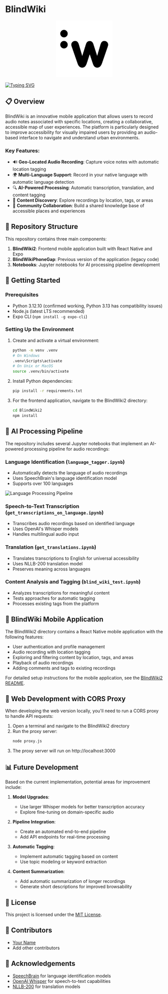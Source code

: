 # BlindWiki

<div align="center">
  <img src="https://github.com/adriacoding/blindwikiapp/blob/master/BlindWiki2/assets/images/icon.png?raw=true" alt="BlindWiki Logo" width="180">
  <br>
</div>

[![Typing SVG](https://readme-typing-svg.demolab.com?font=Fira+Code&weight=500&size=30&pause=1000&color=FEE300&center=true&vCenter=true&width=435&lines=Unveiling+the+Unseen)](https://git.io/typing-svg)

## 📋 Overview

BlindWiki is an innovative mobile application that allows users to record audio notes associated with specific locations, creating a collaborative, accessible map of user experiences. The platform is particularly designed to improve accessibility for visually impaired users by providing an audio-based interface to navigate and understand urban environments.

### Key Features:

- 🔊 **Geo-Located Audio Recording**: Capture voice notes with automatic location tagging
- 🌍 **Multi-Language Support**: Record in your native language with automatic language detection
- 🔍 **AI-Powered Processing**: Automatic transcription, translation, and content tagging
- 🧩 **Content Discovery**: Explore recordings by location, tags, or areas
- 👥 **Community Collaboration**: Build a shared knowledge base of accessible places and experiences

## 🔧 Repository Structure

This repository contains three main components:

1. **BlindWiki2**: Frontend mobile application built with React Native and Expo
2. **BlindWikiPhoneGap**: Previous version of the application (legacy code)
3. **Notebooks**: Jupyter notebooks for AI processing pipeline development

## 🚀 Getting Started

### Prerequisites

- Python 3.12.10 (confirmed working, Python 3.13 has compatibility issues)
- Node.js (latest LTS recommended)
- Expo CLI (`npm install -g expo-cli`)

### Setting Up the Environment

1. Create and activate a virtual environment:
   ```bash
   python -m venv .venv
   # On Windows
   .venv\Scripts\activate
   # On Unix or MacOS
   source .venv/bin/activate
   ```

2. Install Python dependencies:
   ```bash
   pip install -r requirements.txt
   ```

3. For the frontend application, navigate to the BlindWiki2 directory:
   ```bash
   cd BlindWiki2
   npm install
   ```

## 🔬 AI Processing Pipeline

The repository includes several Jupyter notebooks that implement an AI-powered processing pipeline for audio recordings:

### Language Identification (`language_tagger.ipynb`)
- Automatically detects the language of audio recordings
- Uses SpeechBrain's language identification model
- Supports over 100 languages

<img src="https://mermaid.ink/img/pako:eNptkU9rwzAMxb-K0GmF7QOUHUZhDYxCGWywHXZR7KYRjZ3ZcktX8t1nJ2lh9E-ynt4P6UlXkoUSJMGcGqsewpAzq8zOKcB1FKXvMb-uBByNqpBLBxRl8CUU5pSCkFYaXMEWzQbK1rpyQU6vz6vD2cAnMGKlOVN-s9nCoA4azUkH_sZdQNIXMOoLLCzhDOTfsMCijO_Fvh43nbHAhODSYuXoTfvEEsXaUB_nX0Lxx9BOa2zB-HnBNB1v4hiyHxQo5ywqDzfPYRSGK2-7xDzKspRlJuMhNp-3eZJkHnNjmJXs_1NkXZwmk_uNx3KZyXZ1A1mFLGFmuVUn9yHFQDYGqaB-r86nnHQu7d1P2HbpQOJBx8N-nI57_QB-tI4v" alt="Language Processing Pipeline">

### Speech-to-Text Transcription (`get_transcriptions_on_language.ipynb`)
- Transcribes audio recordings based on identified language
- Uses OpenAI's Whisper models
- Handles multilingual audio input

### Translation (`get_translations.ipynb`)
- Translates transcriptions to English for universal accessibility
- Uses NLLB-200 translation model
- Preserves meaning across languages

### Content Analysis and Tagging (`blind_wiki_test.ipynb`)
- Analyzes transcriptions for meaningful content
- Tests approaches for automatic tagging
- Processes existing tags from the platform

## 📱 BlindWiki Mobile Application

The BlindWiki2 directory contains a React Native mobile application with the following features:

- User authentication and profile management
- Audio recording with location tagging
- Exploring and filtering content by location, tags, and areas
- Playback of audio recordings
- Adding comments and tags to existing recordings

For detailed setup instructions for the mobile application, see the [BlindWiki2 README](./BlindWiki2/README.md).

## 🔄 Web Development with CORS Proxy

When developing the web version locally, you'll need to run a CORS proxy to handle API requests:

1. Open a terminal and navigate to the BlindWiki2 directory
2. Run the proxy server:
   ```bash
   node proxy.js
   ```
3. The proxy server will run on http://localhost:3000

## 📊 Future Development

Based on the current implementation, potential areas for improvement include:

1. **Model Upgrades**:
   - Use larger Whisper models for better transcription accuracy
   - Explore fine-tuning on domain-specific audio

2. **Pipeline Integration**:
   - Create an automated end-to-end pipeline
   - Add API endpoints for real-time processing

3. **Automatic Tagging**:
   - Implement automatic tagging based on content
   - Use topic modeling or keyword extraction

4. **Content Summarization**:
   - Add automatic summarization of longer recordings
   - Generate short descriptions for improved browsability

## 📄 License

This project is licensed under the [MIT License](LICENSE).

## 👥 Contributors

- [Your Name](https://github.com/yourusername)
- Add other contributors

## 🙏 Acknowledgements

- [SpeechBrain](https://speechbrain.github.io/) for language identification models
- [OpenAI Whisper](https://github.com/openai/whisper) for speech-to-text capabilities
- [NLLB-200](https://github.com/facebookresearch/fairseq/tree/nllb) for translation models